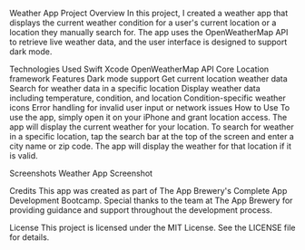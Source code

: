 Weather App
Project Overview
In this project, I created a weather app that displays the current weather condition for a user's current location or a location they manually search for. The app uses the OpenWeatherMap API to retrieve live weather data, and the user interface is designed to support dark mode.

Technologies Used
Swift
Xcode
OpenWeatherMap API
Core Location framework
Features
Dark mode support
Get current location weather data
Search for weather data in a specific location
Display weather data including temperature, condition, and location
Condition-specific weather icons
Error handling for invalid user input or network issues
How to Use
To use the app, simply open it on your iPhone and grant location access. The app will display the current weather for your location. To search for weather in a specific location, tap the search bar at the top of the screen and enter a city name or zip code. The app will display the weather for that location if it is valid.

Screenshots
Weather App Screenshot

Credits
This app was created as part of The App Brewery's Complete App Development Bootcamp. Special thanks to the team at The App Brewery for providing guidance and support throughout the development process.

License
This project is licensed under the MIT License. See the LICENSE file for details.
